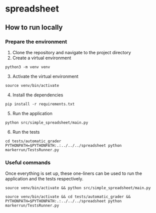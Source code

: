 # spreadsheet

## How to run locally

### Prepare the environment

1. Clone the repository and navigate to the project directory
2. Create a virtual environment

```
python3 -m venv venv
```

3. Activate the virtual environment

```
source venv/bin/activate
```

4. Install the dependencies

```
pip install -r requirements.txt
```

5. Run the application

```
python src/simple_spreadsheet/main.py
```

6. Run the tests

```
cd tests/automatic_grader
PYTHONPATH=$PYTHONPATH:.:../../../spreadsheet python markerrun/TestsRunner.py
```

### Useful commands

Once everything is set up, these one-liners can be used to run the application and the tests respectively.

```
source venv/bin/activate && python src/simple_spreadsheet/main.py
```

```
source venv/bin/activate && cd tests/automatic_grader && PYTHONPATH=$PYTHONPATH:.:../../../spreadsheet python markerrun/TestsRunner.py
```
